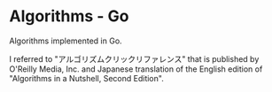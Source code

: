 # Algorithms - Go

Algorithms implemented in Go.

I referred to "アルゴリズムクリックリファレンス" that is published by O'Reilly Media, Inc. and Japanese translation of the English edition of 
"Algorithms in a Nutshell, Second Edition".

